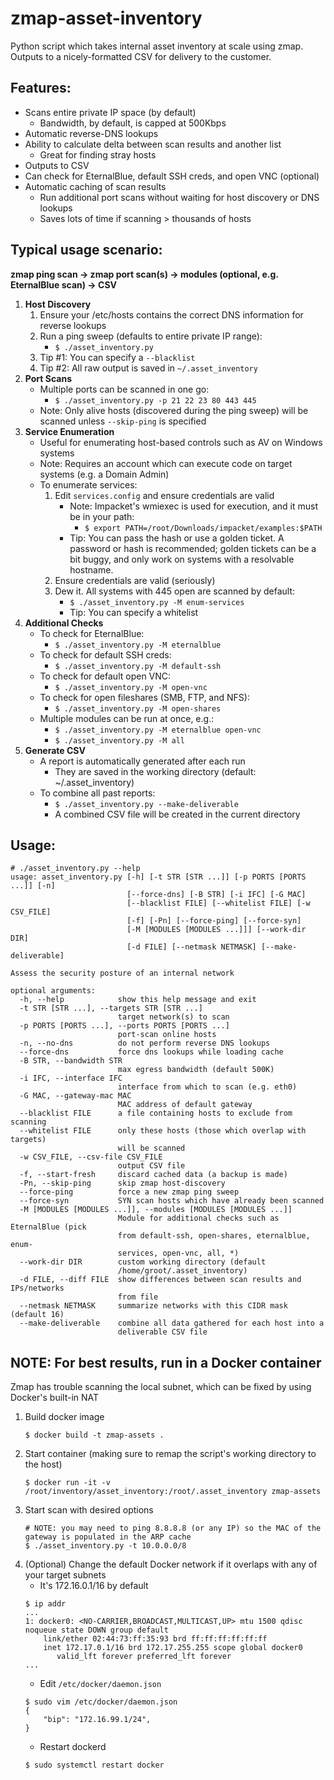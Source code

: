 # zmap-asset-inventory
Python script which takes internal asset inventory at scale using zmap.  Outputs to a nicely-formatted CSV for delivery to the customer.


## Features:
* Scans entire private IP space (by default)
    * Bandwidth, by default, is capped at 500Kbps
* Automatic reverse-DNS lookups
* Ability to calculate delta between scan results and another list
    * Great for finding stray hosts
* Outputs to CSV
* Can check for EternalBlue, default SSH creds, and open VNC (optional)
* Automatic caching of scan results
    * Run additional port scans without waiting for host discovery or DNS lookups 
    * Saves lots of time if scanning > thousands of hosts


## Typical usage scenario:

**zmap ping scan &rarr; zmap port scan(s) &rarr; modules (optional, e.g. EternalBlue scan) &rarr; CSV**

1. **Host Discovery**
    1. Ensure your /etc/hosts contains the correct DNS information for reverse lookups
    1. Run a ping sweep (defaults to entire private IP range):
        - `$ ./asset_inventory.py`
    1. Tip #1: You can specify a `--blacklist`
    1. Tip #2: All raw output is saved in `~/.asset_inventory`
1. **Port Scans**
    - Multiple ports can be scanned in one go:
        - `$ ./asset_inventory.py -p 21 22 23 80 443 445`
    - Note: Only alive hosts (discovered during the ping sweep) will be scanned unless `--skip-ping` is specified
1. **Service Enumeration**
    - Useful for enumerating host-based controls such as AV on Windows systems
    - Note: Requires an account which can execute code on target systems (e.g. a Domain Admin)
    - To enumerate services:
        1. Edit `services.config` and ensure credentials are valid
            - Note: Impacket's wmiexec is used for execution, and it must be in your path:
                - `$ export PATH=/root/Downloads/impacket/examples:$PATH`
            - Tip: You can pass the hash or use a golden ticket.  A password or hash is recommended; golden tickets can be a bit buggy, and only work on systems with a resolvable hostname.
        1. Ensure credentials are valid (seriously)
        1. Dew it.  All systems with 445 open are scanned by default:
            - `$ ./asset_inventory.py -M enum-services`
            - Tip: You can specify a whitelist 
1. **Additional Checks**
    - To check for EternalBlue:
        - `$ ./asset_inventory.py -M eternalblue`
    - To check for default SSH creds:
        - `$ ./asset_inventory.py -M default-ssh`
    - To check for default open VNC:
        - `$ ./asset_inventory.py -M open-vnc`
    - To check for open fileshares (SMB, FTP, and NFS):
        - `$ ./asset_inventory.py -M open-shares`
    - Multiple modules can be run at once, e.g.:
        - `$ ./asset_inventory.py -M eternalblue open-vnc`
        - `$ ./asset_inventory.py -M all`
1. **Generate CSV**
    - A report is automatically generated after each run
        - They are saved in the working directory (default: ~/.asset_inventory)
    - To combine all past reports:
        - `$ ./asset_inventory.py --make-deliverable`
        - A combined CSV file will be created in the current directory


## Usage:
~~~
# ./asset_inventory.py --help
usage: asset_inventory.py [-h] [-t STR [STR ...]] [-p PORTS [PORTS ...]] [-n]
                          [--force-dns] [-B STR] [-i IFC] [-G MAC]
                          [--blacklist FILE] [--whitelist FILE] [-w CSV_FILE]
                          [-f] [-Pn] [--force-ping] [--force-syn]
                          [-M [MODULES [MODULES ...]]] [--work-dir DIR]
                          [-d FILE] [--netmask NETMASK] [--make-deliverable]

Assess the security posture of an internal network

optional arguments:
  -h, --help            show this help message and exit
  -t STR [STR ...], --targets STR [STR ...]
                        target network(s) to scan
  -p PORTS [PORTS ...], --ports PORTS [PORTS ...]
                        port-scan online hosts
  -n, --no-dns          do not perform reverse DNS lookups
  --force-dns           force dns lookups while loading cache
  -B STR, --bandwidth STR
                        max egress bandwidth (default 500K)
  -i IFC, --interface IFC
                        interface from which to scan (e.g. eth0)
  -G MAC, --gateway-mac MAC
                        MAC address of default gateway
  --blacklist FILE      a file containing hosts to exclude from scanning
  --whitelist FILE      only these hosts (those which overlap with targets)
                        will be scanned
  -w CSV_FILE, --csv-file CSV_FILE
                        output CSV file
  -f, --start-fresh     discard cached data (a backup is made)
  -Pn, --skip-ping      skip zmap host-discovery
  --force-ping          force a new zmap ping sweep
  --force-syn           SYN scan hosts which have already been scanned
  -M [MODULES [MODULES ...]], --modules [MODULES [MODULES ...]]
                        Module for additional checks such as EternalBlue (pick
                        from default-ssh, open-shares, eternalblue, enum-
                        services, open-vnc, all, *)
  --work-dir DIR        custom working directory (default
                        /home/groot/.asset_inventory)
  -d FILE, --diff FILE  show differences between scan results and IPs/networks
                        from file
  --netmask NETMASK     summarize networks with this CIDR mask (default 16)
  --make-deliverable    combine all data gathered for each host into a
                        deliverable CSV file
~~~

## NOTE: For best results, run in a Docker container
Zmap has trouble scanning the local subnet, which can be fixed by using Docker's built-in NAT

1. Build docker image
    ~~~
    $ docker build -t zmap-assets .
    ~~~
1. Start container (making sure to remap the script's working directory to the host)
    ~~~
    $ docker run -it -v /root/inventory/asset_inventory:/root/.asset_inventory zmap-assets
    ~~~
1. Start scan with desired options
    ~~~
    # NOTE: you may need to ping 8.8.8.8 (or any IP) so the MAC of the gateway is populated in the ARP cache
    $ ./asset_inventory.py -t 10.0.0.0/8
    ~~~
1. (Optional) Change the default Docker network if it overlaps with any of your target subnets
    - It's 172.16.0.1/16 by default
    ~~~
    $ ip addr
    ...
    1: docker0: <NO-CARRIER,BROADCAST,MULTICAST,UP> mtu 1500 qdisc noqueue state DOWN group default 
        link/ether 02:44:73:ff:35:93 brd ff:ff:ff:ff:ff:ff
        inet 172.17.0.1/16 brd 172.17.255.255 scope global docker0
           valid_lft forever preferred_lft forever
    ...
    ~~~
    - Edit `/etc/docker/daemon.json`
    ~~~
    $ sudo vim /etc/docker/daemon.json
    {
        "bip": "172.16.99.1/24",
    }
    ~~~
    - Restart dockerd
    ~~~
    $ sudo systemctl restart docker
    ~~~
